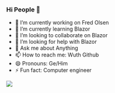 ### Hi People 👋

- 🔭 I’m currently working on Fred Olsen
- 🌱 I’m currently learning Blazor
- 👯 I’m looking to collaborate on Blazor
- 🤔 I’m looking for help with Blazor
- 💬 Ask me about Anything
- 📫 How to reach me: Wuth Github
- 😄 Pronouns: Ge/Him
- ⚡ Fun fact: Computer engineer


<img src="https://github.com/Omar97perez/Omar97perez/tree/main/Img/MyPost.png"/>
